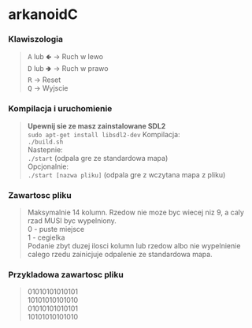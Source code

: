 # arkanoidC
### Klawiszologia
> <kbd>A</kbd> lub <kbd>🢀</kbd> &rarr; Ruch w lewo</br>
> <kbd>D</kbd> lub <kbd>🢂</kbd> &rarr; Ruch w prawo</br>
> <kbd>R</kbd> &rarr; Reset</br>
> <kbd>Q</kbd> &rarr; Wyjscie</br>

### Kompilacja i uruchomienie
> **Upewnij sie ze masz zainstalowane SDL2**</br>
>`sudo apt-get install libsdl2-dev`
> Kompilacja:</br>
> `./build.sh`</br>
> Nastepnie:</br>
> `./start` (odpala gre ze standardowa mapa)</br>
> Opcjonalnie:</br>
> `./start [nazwa pliku]` (odpala gre z wczytana mapa z pliku)</br>
### Zawartosc pliku
> Maksymalnie 14 kolumn. Rzedow nie moze byc wiecej niz 9, a caly rzad MUSI byc wypelniony.</br>
> 0 - puste miejsce</br>
> 1 - cegielka</br>
> Podanie zbyt duzej ilosci kolumn lub rzedow albo nie wypelnienie calego rzedu zainicjuje odpalenie ze standardowa mapa.
### Przykladowa zawartosc pliku
> 01010101010101</br>
> 10101010101010</br>
> 01010101010101</br>
> 10101010101010</br>